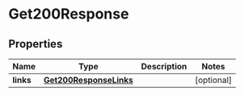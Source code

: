 

# Get200Response


## Properties

| Name | Type | Description | Notes |
|------------ | ------------- | ------------- | -------------|
|**links** | [**Get200ResponseLinks**](Get200ResponseLinks.md) |  |  [optional] |



